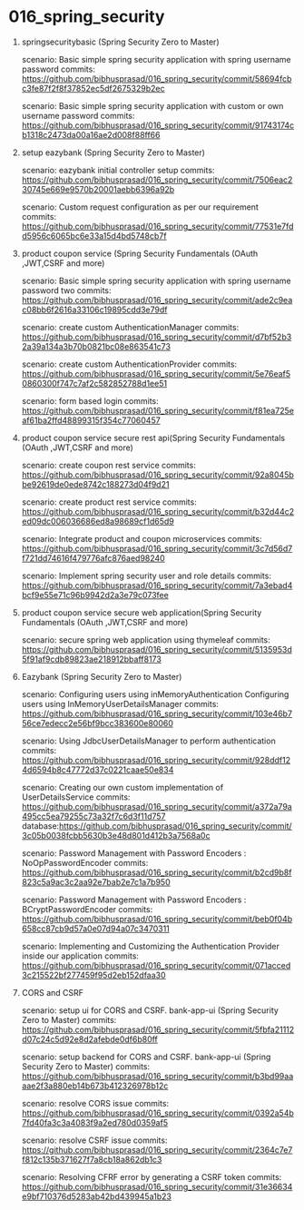 # 016_spring_security

1. springsecuritybasic (Spring Security Zero to Master)
	
	scenario: Basic simple spring security application with spring username password
	commits: https://github.com/bibhusprasad/016_spring_security/commit/58694fcbc3fe87f2f8f37852ec5df2675329b2ec
	
	scenario: Basic simple spring security application with custom or own username password
	commits: https://github.com/bibhusprasad/016_spring_security/commit/91743174cb1318c2473da00a16ae2d008f88ff66
	
2. setup eazybank (Spring Security Zero to Master)

	scenario: eazybank initial controller setup
	commits: https://github.com/bibhusprasad/016_spring_security/commit/7506eac230745e669e9570b20001aebb6396a92b
	
	scenario: Custom request configuration as per our requirement
	commits: https://github.com/bibhusprasad/016_spring_security/commit/77531e7fdd5956c6065bc6e33a15d4bd5748cb7f
	
3. product coupon service (Spring Security Fundamentals (OAuth ,JWT,CSRF and more)

	scenario: Basic simple spring security application with spring username password two
	commits: https://github.com/bibhusprasad/016_spring_security/commit/ade2c9eac08bb6f2616a33106c19895cdd3e79df
	
	scenario: create custom AuthenticationManager
	commits: https://github.com/bibhusprasad/016_spring_security/commit/d7bf52b32a39a134a3b70b0821bc08e863541c73
	
	scenario: create custom AuthenticationProvider
	commits: https://github.com/bibhusprasad/016_spring_security/commit/5e76eaf50860300f747c7af2c582852788d1ee51
	
	scenario: form based login
	commits: https://github.com/bibhusprasad/016_spring_security/commit/f81ea725eaf61ba2ffd48899315f354c77060457

4. product coupon service secure rest api(Spring Security Fundamentals (OAuth ,JWT,CSRF and more)

	scenario: create coupon rest service
	commits: https://github.com/bibhusprasad/016_spring_security/commit/92a8045bbe92619de0ede8742c188273d04f9d21
	
	scenario: create product rest service
	commits: https://github.com/bibhusprasad/016_spring_security/commit/b32d44c2ed09dc006036686ed8a98689cf1d65d9
	
	scenario: Integrate product and coupon microservices
	commits: https://github.com/bibhusprasad/016_spring_security/commit/3c7d56d7f721dd74616f479776afc876aed98240
	
	scenario: Implement spring security user and role details
	commits: https://github.com/bibhusprasad/016_spring_security/commit/7a3ebad4bcf9e55e71c96b9942d2a3e79c073fee
	
4. product coupon service secure web application(Spring Security Fundamentals (OAuth ,JWT,CSRF and more)
	
	scenario: secure spring web application using thymeleaf
	commits: https://github.com/bibhusprasad/016_spring_security/commit/5135953d5f91af9cdb89823ae218912bbaff8173
	
5. Eazybank (Spring Security Zero to Master)	
	
	scenario: Configuring users using inMemoryAuthentication
			  Configuring users using InMemoryUserDetailsManager
	commits: https://github.com/bibhusprasad/016_spring_security/commit/103e46b756ce7edecc2e56bf9bcc383600e80060
	
	scenario: Using JdbcUserDetailsManager to perform authentication
	commits: https://github.com/bibhusprasad/016_spring_security/commit/928ddf124d6594b8c47772d37c0221caae50e834
	
	scenario: Creating our own custom implementation of UserDetailsService
	commits: https://github.com/bibhusprasad/016_spring_security/commit/a372a79a495cc5ea79255c73a32f7c6d3f11d757
	database:https://github.com/bibhusprasad/016_spring_security/commit/3c05b0038fcbb5630b3e48d801d412b3a7568a0c
	
	scenario: Password Management with Password Encoders : NoOpPasswordEncoder
	commits: https://github.com/bibhusprasad/016_spring_security/commit/b2cd9b8f823c5a9ac3c2aa92e7bab2e7c1a7b950
	
	scenario: Password Management with Password Encoders : BCryptPasswordEncoder
	commits: https://github.com/bibhusprasad/016_spring_security/commit/beb0f04b658cc87cb9d57a0e07d94a07c3470311
	
	scenario: Implementing and Customizing the Authentication Provider inside our application
	commits: https://github.com/bibhusprasad/016_spring_security/commit/071acced3c215522bf277459f95d2eb152dfaa30
	
6. CORS and CSRF
	
	scenario: setup ui for CORS and CSRF. bank-app-ui (Spring Security Zero to Master)
	commits: https://github.com/bibhusprasad/016_spring_security/commit/5fbfa21112d07c24c5d92e8d2afebde0df6b80ff
	
	scenario: setup backend for CORS and CSRF. bank-app-ui (Spring Security Zero to Master)
	commits: https://github.com/bibhusprasad/016_spring_security/commit/b3bd99aaaae2f3a880eb14b673b412326978b12c
	
	scenario: resolve CORS issue
	commits: https://github.com/bibhusprasad/016_spring_security/commit/0392a54b7fd40fa3c3a4083f9a2ed780d0359af5
	
	scenario: resolve CSRF issue
	commits: https://github.com/bibhusprasad/016_spring_security/commit/2364c7e7f812c135b371627f7a8cb18a862db1c3
	
	scenario: Resolving CFRF error by generating a CSRF token
	commits: https://github.com/bibhusprasad/016_spring_security/commit/31e36634e9bf710376d5283ab42bd439945a1b23
	